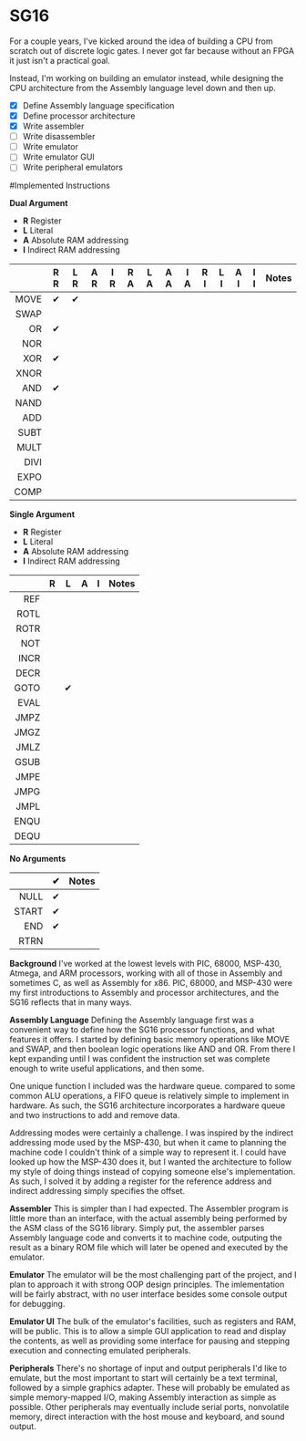 # SG16

For a couple years, I've kicked around the idea of building a CPU from scratch out of discrete logic gates. I never got far because without an FPGA it just isn't a practical goal.

Instead, I'm working on building an emulator instead, while designing the CPU architecture from the Assembly language level down and then up.

- [x] Define Assembly language specification
- [x] Define processor architecture
- [x] Write assembler
- [ ] Write disassembler
- [ ] Write emulator
- [ ] Write emulator GUI
- [ ] Write peripheral emulators

#Implemented Instructions

**Dual Argument**
- **R** Register
- **L** Literal
- **A** Absolute RAM addressing
- **I** Indirect RAM addressing

|      | R R | L R | A R | I R | R A | L A | A A | I A | R I | L I | A I | I I | Notes |
|-----:|:---:|:---:|:---:|:---:|:---:|:---:|:---:|:---:|:---:|:---:|:---:|:---:|:------|
| MOVE |  ✔  | ✔ |  
| SWAP |
|   OR | ✔ |
|  NOR |
|  XOR | ✔ |
| XNOR |
|  AND | ✔ |
| NAND |
|  ADD |
| SUBT |
| MULT |
| DIVI |
| EXPO |
| COMP |

**Single Argument**
- **R** Register
- **L** Literal
- **A** Absolute RAM addressing
- **I** Indirect RAM addressing

|      | R | L | A | I | Notes |
|-----:|:-:|:-:|:-:|:-:|:------|
|  REF |
| ROTL |
| ROTR |
|  NOT |
| INCR |
| DECR |
| GOTO | | ✔ |
| EVAL |
| JMPZ |
| JMGZ |
| JMLZ |
| GSUB |
| JMPE |
| JMPG |
| JMPL |
| ENQU |
| DEQU |

**No Arguments**

|      | ✔ | Notes |
|-----:|:-:|:------|
| NULL | ✔ |
| START | ✔ |
|  END | ✔ |
| RTRN |

**Background**
I've worked at the lowest levels with PIC, 68000, MSP-430, Atmega, and ARM processors, working with all of those in Assembly and sometimes C, as well as Assembly for x86. PIC, 68000, and MSP-430 were my first introductions to Assembly and processor architectures, and the SG16 reflects that in many ways.

**Assembly Language**
Defining the Assembly language first was a convenient way to define how the SG16 processor functions, and what features it offers. I started by defining basic memory operations like MOVE and SWAP, and then boolean logic operations like AND and OR. From there I kept expanding until I was confident the instruction set was complete enough to write useful applications, and then some.

One unique function I included was the hardware queue. compared to some common ALU operations, a FIFO queue is relatively simple to implement in hardware. As such, the SG16 architecture incorporates a hardware queue and two instructions to add and remove data.

Addressing modes were certainly a challenge. I was inspired by the indirect addressing mode used by the MSP-430, but when it came to planning the machine code I couldn't think of a simple way to represent it. I could have looked up how the MSP-430 does it, but I wanted the architecture to follow my style of doing things instead of copying someone else's implementation. As such, I solved it by adding a register for the reference address and indirect addressing simply specifies the offset.

**Assembler**
This is simpler than I had expected. The Assembler program is little more than an interface, with the actual assembly being performed by the ASM class of the SG16 library. Simply put, the assembler parses Assembly language code and converts it to machine code, outputing the result as a binary ROM file which will later be opened and executed by the emulator.

**Emulator**
The emulator will be the most challenging part of the project, and I plan to approach it with strong OOP design principles. The imlementation will be fairly abstract, with no user interface besides some console output for debugging.

**Emulator UI**
The bulk of the emulator's facilities, such as registers and RAM, will be public. This is to allow a simple GUI application to read and display the contents, as well as providing some interface for pausing and stepping execution and connecting emulated peripherals.

**Peripherals**
There's no shortage of input and output peripherals I'd like to emulate, but the most important to start will certainly be a text terminal, followed by a simple graphics adapter. These will probably be emulated as simple memory-mapped I/O, making Assembly interaction as simple as possible. Other peripherals may eventually include serial ports, nonvolatile memory, direct interaction with the host mouse and keyboard, and sound output.
